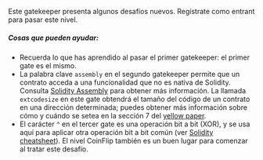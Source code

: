 Este gatekeeper presenta algunos desafíos nuevos. Regístrate como entrant para pasar este nivel.

##### Cosas que pueden ayudar:
* Recuerda lo que has aprendido al pasar el primer gatekeeper: el primer gate es el mismo.
* La palabra clave `assembly` en el segundo gatekeeper permite que un contrato acceda a una funcionalidad que no es nativa de Solidity. Consulta [Solidity Assembly](http://solidity.readthedocs.io/en/v0.4.23/assembly.html) para obtener más información. La llamada `extcodesize` en este gate obtendrá el tamaño del código de un contrato en una dirección determinada; puedes obtener más información sobre cómo y cuándo se setea en la sección 7 del [yellow paper](https://ethereum.github.io/yellowpaper/paper.pdf).
* El carácter `^` en el tercer gate es una operación bit a bit (XOR), y se usa aquí para aplicar otra operación bit a bit común (ver [Solidity cheatsheet](http://solidity.readthedocs.io/en/v0.4.23/miscellaneous.html#cheatsheet)). El nivel CoinFlip también es un buen lugar para comenzar al tratar este desafío.